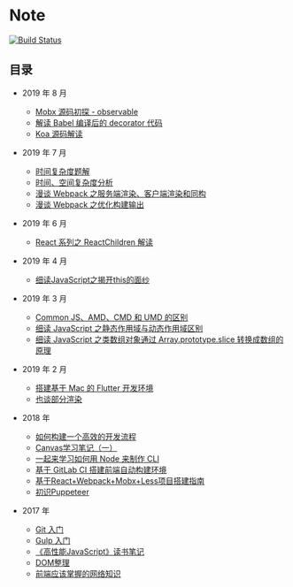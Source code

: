 # Note

[![Build Status](https://travis-ci.org/G-Grant/Note.svg?branch=master)](https://travis-ci.org/G-Grant/Note)

## 目录

- 2019 年 8 月

    - [Mobx 源码初探 - observable](./20190811.md)
    - [解读 Babel 编译后的 decorator 代码](./20190810.md)
    - [Koa 源码解读](./20190805.md)

- 2019 年 7 月
    - [时间复杂度题解](./20190721-2.md)
    - [时间、空间复杂度分析](./20190721-1.md)
    - [漫谈 Webpack 之服务端渲染、客户端渲染和同构](./20190721-0.md)
    - [漫谈 Webpack 之优化构建输出](./20190719.md)

- 2019 年 6 月

    - [React 系列之 ReactChildren 解读](./20190625.md)

- 2019 年 4 月

    - [细读JavaScript之揭开this的面纱](./20190415.md)

- 2019 年 3 月

    - [Common JS、AMD、CMD 和 UMD 的区别](./20190331.md)
    - [细读 JavaScript 之静态作用域与动态作用域区别](./20190329.md)
    - [细读 JavaScript 之类数组对象通过 Array.prototype.slice 转换成数组的原理](./20190318.md)

- 2019 年 2 月

    - [搭建基于 Mac 的 Flutter 开发环境](./20190217.md)
    - [也谈部分渲染](./20190120.md)

- 2018 年
    - [如何构建一个高效的开发流程](./20181231.md)
    - [Canvas学习笔记（一）](./20181001.md)
    - [一起来学习如何用 Node 来制作 CLI](./20180725.md)
    - [基于 GitLab CI 搭建前端自动构建环境](./20180712.md)
    - [基于React+Webpack+Mobx+Less项目搭建指南](./20180502.md)
    - [初识Puppeteer](./20180404.md)

- 2017 年
    - [Git 入门](./20171118.md)
    - [Gulp 入门](./20171112.md)
    - [《高性能JavaScript》读书笔记](./20171111.md)
    - [DOM整理](./20170730.md)
    - [前端应该掌握的网络知识](./20170702.md)
